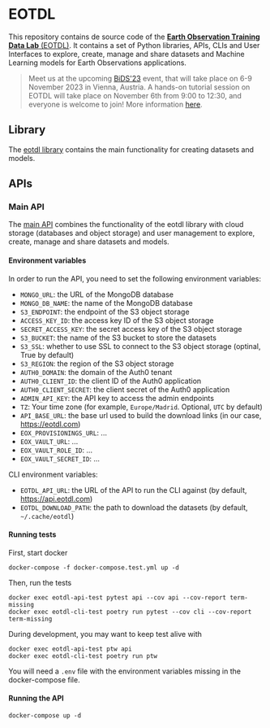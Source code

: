 # EOTDL

This repository contains de source code of the [**Earth Observation Training Data Lab** (EOTDL)](https://eotdl.vercel.app/). It contains a set of Python libraries, APIs, CLIs and User Interfaces to explore, create, manage and share datasets and Machine Learning models for Earth Observations applications.

> Meet us at the upcoming [BiDS'23](https://www.bigdatafromspace2023.org/) event, that will take place on 6-9 November 2023 in Vienna, Austria. A hands-on tutorial session on EOTDL will take place on November 6th from 9:00 to 12:30, and everyone is welcome to join! More information [here](https://www.bigdatafromspace2023.org/satellite-events).

## Library

The [eotdl library](./lib) contains the main functionality for creating datasets and models.

## APIs

### Main API

The [main API](./apis/eotdl) combines the functionality of the eotdl library with cloud storage (databases and object storage) and user management to explore, create, manage and share datasets and models.

#### Environment variables

In order to run the API, you need to set the following environment variables:

- `MONGO_URL`: the URL of the MongoDB database
- `MONGO_DB_NAME`: the name of the MongoDB database
- `S3_ENDPOINT`: the endpoint of the S3 object storage
- `ACCESS_KEY_ID`: the access key ID of the S3 object storage
- `SECRET_ACCESS_KEY`: the secret access key of the S3 object storage
- `S3_BUCKET`: the name of the S3 bucket to store the datasets
- `S3_SSL`: whether to use SSL to connect to the S3 object storage (optinal, True by default)
- `S3_REGION`: the region of the S3 object storage
- `AUTH0_DOMAIN`: the domain of the Auth0 tenant
- `AUTH0_CLIENT_ID`: the client ID of the Auth0 application
- `AUTH0_CLIENT_SECRET`: the client secret of the Auth0 application
- `ADMIN_API_KEY`: the API key to access the admin endpoints
- `TZ`: Your time zone (for example, `Europe/Madrid`. Optional, `UTC` by default)
- `API_BASE_URL`: the base url used to build the download links (in our case, https://eotdl.com)
- `EOX_PROVISIONINGS_URL`: ...
- `EOX_VAULT_URL`: ...
- `EOX_VAULT_ROLE_ID`: ...
- `EOX_VAULT_SECRET_ID`: ...

CLI environment variables:

- `EOTDL_API_URL`: the URL of the API to run the CLI against (by default, https://api.eotdl.com)
- `EOTDL_DOWNLOAD_PATH`: the path to download the datasets (by default, `~/.cache/eotdl`)

#### Running tests

First, start docker

```
docker-compose -f docker-compose.test.yml up -d
```

Then, run the tests

```
docker exec eotdl-api-test pytest api --cov api --cov-report term-missing
docker exec eotdl-cli-test poetry run pytest --cov cli --cov-report term-missing
```

During development, you may want to keep test alive with

```
docker exec eotdl-api-test ptw api
docker exec eotdl-cli-test poetry run ptw
```

You will need a `.env` file with the environment variables missing in the docker-compose file.

#### Running the API

```
docker-compose up -d
```